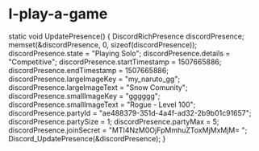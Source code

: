 # I-play-a-game
static void UpdatePresence() {     DiscordRichPresence discordPresence;     memset(&amp;discordPresence, 0, sizeof(discordPresence));     discordPresence.state = "Playing Solo";     discordPresence.details = "Competitive";     discordPresence.startTimestamp = 1507665886;     discordPresence.endTimestamp = 1507665886;     discordPresence.largeImageKey = "my_naruto_gg";     discordPresence.largeImageText = "Snow Comunity";     discordPresence.smallImageKey = "gggggg";     discordPresence.smallImageText = "Rogue - Level 100";     discordPresence.partyId = "ae488379-351d-4a4f-ad32-2b9b01c91657";     discordPresence.partySize = 1;     discordPresence.partyMax = 5;     discordPresence.joinSecret = "MTI4NzM0OjFpMmhuZToxMjMxMjM= ";     Discord_UpdatePresence(&amp;discordPresence); }
